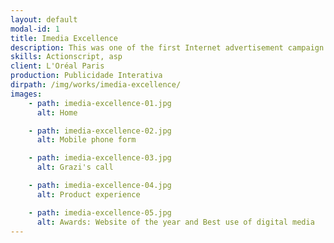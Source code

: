```yaml
---
layout: default
modal-id: 1
title: Imedia Excellence
description: This was one of the first Internet advertisement campaign for the brand Imedia Excellence from L’Oréal Paris. In this Ad campaign, a supposed friend of Grazi Mazzafera(Brazilian Actress) speaks with the site visitor while she is interrupted by Grazi’s call. Following the shot, the visitor had to input his cellphone number, and suddenly the visitor receives a call from Grazi. All the website’s sequence in sync with the phone call. A successful campaign which generated more than 21.000 calls in its first day, 1.000 positive prints, and had more than 1 million access without any media investment. As result of this pioneer campaign, the agency got 2 awards: website of the year and best use of digital media.
skills: Actionscript, asp
client: L'Oréal Paris
production: Publicidade Interativa
dirpath: /img/works/imedia-excellence/
images:
    - path: imedia-excellence-01.jpg
      alt: Home

    - path: imedia-excellence-02.jpg
      alt: Mobile phone form

    - path: imedia-excellence-03.jpg
      alt: Grazi's call

    - path: imedia-excellence-04.jpg
      alt: Product experience

    - path: imedia-excellence-05.jpg
      alt: Awards: Website of the year and Best use of digital media
---
```

